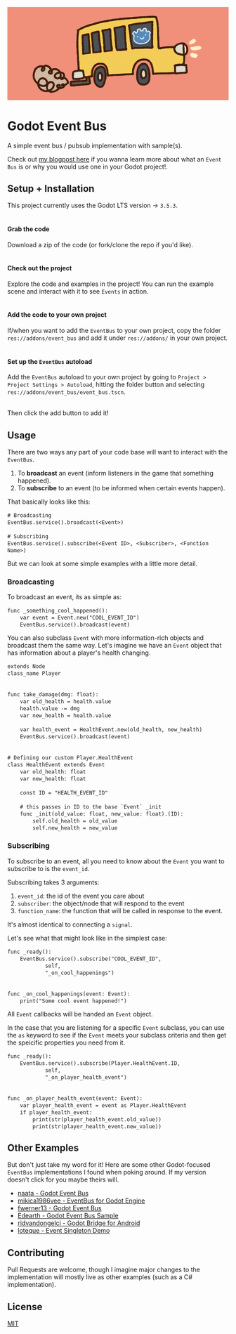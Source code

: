 ![](docs/bus_banner.png)

# Godot Event Bus
A simple event bus / pubsub implementation with sample(s).

Check out [my blogpost here](https://dev.to/bajathefrog/riding-the-event-bus-in-godot-ped) if you wanna learn more about what an `Event Bus` is or why you would use one in your Godot project!.

## Setup + Installation
This project currently uses the Godot LTS version -> `3.5.3`.
<br><br>

#### Grab the code
Download a zip of the code (or fork/clone the repo if you'd like).
<br><br>

#### Check out the project
Explore the code and examples in the project! 
You can run the example scene and interact with it to see `Events` in action.
<br><br>

#### Add the code to your own project
If/when you want to add the `EventBus` to your own project, copy the folder `res://addons/event_bus` and add it under `res://addons/` in your own project. 
<br><br>

#### Set up the `EventBus` autoload
Add the `EventBus` autoload to your own project by going to `Project > Project Settings > Autoload`, hitting the folder button and selecting `res://addons/event_bus/event_bus.tscn`. 
<br><br>

Then click the add button to add it! 

## Usage 
There are two ways any part of your code base will want to interact with the `EventBus`.
1. To **broadcast** an event (inform listeners in the game that something happened).
2. To **subscribe** to an event (to be informed when certain events happen).

That basically looks like this:
```gdscript
# Broadcasting
EventBus.service().broadcast(<Event>)

# Subscribing
EventBus.service().subscribe(<Event ID>, <Subscriber>, <Function Name>)
```

But we can look at some simple examples with a little more detail.

### Broadcasting
To broadcast an event, its as simple as:
```gdscript
func _something_cool_happened():
    var event = Event.new("COOL_EVENT_ID")
    EventBus.service().broadcast(event)
```

You can also subclass `Event` with more information-rich objects and broadcast them the same way. Let's imagine we have an `Event` object that has information about a player's health changing.

```gdscript
extends Node
class_name Player


func take_damage(dmg: float):
    var old_health = health.value
    health.value -= dmg
    var new_health = health.value

    var health_event = HealthEvent.new(old_health, new_health)
    EventBus.service().broadcast(event)


# Defining our custom Player.HealthEvent
class HealthEvent extends Event
    var old_health: float
    var new_health: float

    const ID = "HEALTH_EVENT_ID"

    # this passes in ID to the base `Event` _init
    func _init(old_value: float, new_value: float).(ID):
        self.old_health = old_value
        self.new_health = new_value

```

### Subscribing
To subscribe to an event, all you need to know about the `Event` you want to subscribe to is the `event_id`.

Subscribing takes 3 arguments:
1. `event_id`: the id of the event you care about
2. `subscriber`: the object/node that will respond to the event
3. `function_name`: the function that will be called in response to the event. 

It's almost identical to connecting a `signal`.

Let's see what that might look like in the simplest case:

```gdscript
func _ready():
    EventBus.service().subscribe("COOL_EVENT_ID",
            self, 
            "_on_cool_happenings")


func _on_cool_happenings(event: Event):
    print("Some cool event happened!")
```

All `Event` callbacks will be handed an `Event` object. 

In the case that you are listening for a specific `Event` subclass, you can use the `as` keyword to see if the `Event` meets your subclass criteria and then get the speicific properties you need from it. 

```gdscript
func _ready():
    EventBus.service().subscribe(Player.HealthEvent.ID,
            self, 
            "_on_player_health_event")


func _on_player_health_event(event: Event):
    var player_health_event = event as Player.HealthEvent
    if player_health_event:
        print(str(player_health_event.old_value))
        print(str(player_health_event.new_value))
```

## Other Examples
But don't just take my word for it! Here are some other Godot-focused `EventBus` implementations I found when poking around. If my version doesn't click for you maybe theirs will. 

- [naata - Godot Event Bus](https://github.com/Naata/godot-event-bus)
- [mikica1986vee - EventBus for Godot Engine](https://github.com/mikica1986vee/EventBus_for_Godot_engine)
- [fwerner13 - Godot Event Bus](https://github.com/fwerner13/godot-event-bus)
- [Edearth - Godot Event Bus Sample](https://github.com/Edearth/godot-event-bus-sample)
- [ridvandongelci - Godot Bridge for Android](https://github.com/ridvandongelci/GodotBridge)
- [loteque - Event Singleton Demo](https://github.com/loteque/event-singleton-demo)

## Contributing
Pull Requests are welcome, though I imagine major changes to the implementation will mostly live as other examples (such as a C# implementation). 


## License
[MIT](https://choosealicense.com/licenses/mit/)